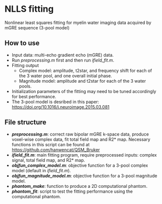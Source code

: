 # NLLS fitting
Nonlinear least squares fitting for myelin water imaging data acquired by mGRE sequence (3-pool model) 

## How to use
- Input data: multi-echo gradient echo (mGRE) data.
- Run *preprocessing.m* first and then run *ifield_fit.m*. 
- Fitting output
    - Complex model: amplitude, t2star, and frequency shift for each of the 3 water pool, and one overall initial phase. 
    - Magnitude model: amplitude and t2star for each of the 3 water pools.
- Initialization parameters of the fitting may need to be tuned accordingly for best performance.
- The 3-pool model is desribed in this paper: https://doi.org/10.1016/j.neuroimage.2015.03.081

## File structure
- ***preprocessing.m***: correct raw bipolar mGRE k-space data, produce voxel-wise complex data, fit total field map and R2* map. Necessary functions in this script can be found at https://github.com/hanwencat/QSM_Bruker
- ***ifield_fit.m***: main fitting program, require preprocessed inputs: complex signal, total field map, and R2* map.
- ***objfun_complex_model.m***: objective function for a 3-pool complex model (default in *ifield_fit.m*).
- ***objfun_magnitude_model.m***: objective function for a 3-pool magnitude model.
- ***phantom_make***: function to produce a 2D computational phantom.
- ***phantom_fit***: script to test the fitting performance using the computational phantom.

